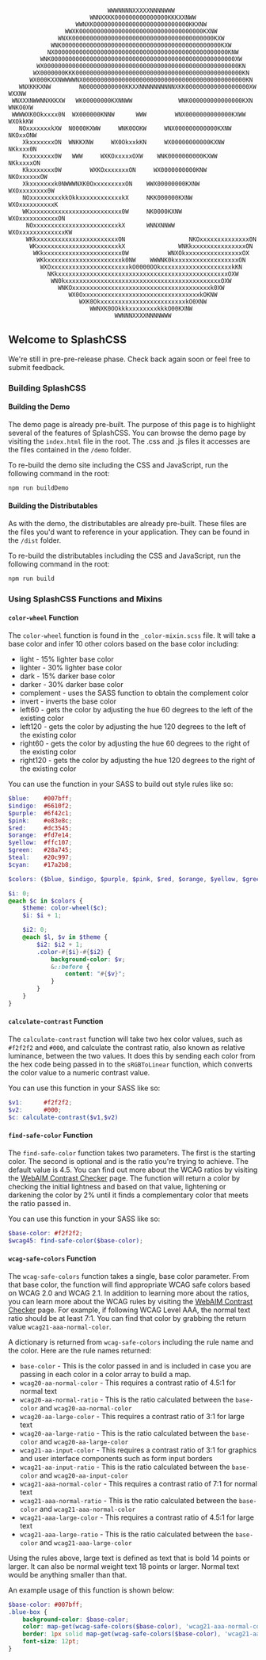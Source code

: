                                                                                
                                WWWNNNNXXXXXNNNNWWW                                 
                           WNNXXKK000000000000000KKKXXNWW                           
                       WWNXK000000000000000000000000000KKXNW                        
                    WWXK00000000000000000000000000000000000KXNW                     
                  WNXK0000000000000000000000000000000000000000KXW                   
                WNK000000000000000000000000000000000000000000000KXW                 
               NX0000000000000000000000000000000000000000000000000KNW               
             WNK0000000000000000000000000000000000000000000000000000XW              
            WX0000000000000000000000000000000000000000000000000000000KN             
           WX0000000KKK00000000000000000000000000000000000000000000000KN            
          WX000KXXNWWWWNX0000000000000000000000000000000000000000000000KN           
       WNXKKKXNW        N000000000000KKXXNNNNNNNNNNXKK000000000000000000XW    WXXNW 
     WNXXXNWWNNXKKXW   WK00000000KXNNWW             WNK000000000000000KXN  WNKO0XW  
     WWWWXK0Okxxxx0N  WX000000KNNW      WWW        WNX0000000000000KXWW  WXOkkKW    
       NOxxxxxxxkXW  N0000KXWW     WNK0OOKW     WNX000000000000KXNW   NKOxxONW     
        XkxxxxxxxON  WNKKXNW     WX0OkxxkKN     WX00000000000KXNW    NKkxxx0N       
        Kxxxxxxxx0W   WWW     WXKOxxxxxOXW    WNK0000000000KXWW    NKkxxxxON        
        Kkxxxxxxx0W        WXKOxxxxxxxON     WX0000000000KNW     NKOxxxxxxOW        
        Xkxxxxxxxk0NWWWNXK0OxxxxxxxxxON    WWX00000000KXNW     WXOxxxxxxxx0W        
        NOxxxxxxxxxkkOkkxxxxxxxxxxxxkX     NKK000000KXNW     WXOxxxxxxxxxxK         
        WKxxxxxxxxxxxxxxxxxxxxxxxxxx0W     NK0000KXNW      WXOxxxxxxxxxxxON         
         NOxxxxxxxxxxxxxxxxxxxxxxxxkX      WNNXNNWW      WXOxxxxxxxxxxxxxKW         
         WKkxxxxxxxxxxxxxxxxxxxxxxxON                  NKOxxxxxxxxxxxxxx0N          
          WKxxxxxxxxxxxxxxxxxxxxxxxkX               WNKkxxxxxxxxxxxxxxxON           
           WKkxxxxxxxxxxxxxxxxxxxxxx0W           WNXOkxxxxxxxxxxxxxxxxOX            
            WKkxxxxxxxxxxxxxxxxxxxxxk0NW    WWWNK0kxxxxxxxxxxxxxxxxxxON             
             WXOxxxxxxxxxxxxxxxxxxxxxxkO0000OOkxxxxxxxxxxxxxxxxxxxxkKN              
               NKkxxxxxxxxxxxxxxxxxxxxxxxxxxxxxxxxxxxxxxxxxxxxxxxxOXW               
                WN0kxxxxxxxxxxxxxxxxxxxxxxxxxxxxxxxxxxxxxxxxxxxxOXW                 
                  WNKOxxxxxxxxxxxxxxxxxxxxxxxxxxxxxxxxxxxxxxxk0XW                   
                     WX0OxxxxxxxxxxxxxxxxxxxxxxxxxxxxxxxxxkOKNW                     
                        WXK0OkxxxxxxxxxxxxxxxxxxxxxxxxkO0XNW                        
                           WWNXK0OOkkkxxxxxxxxkkkO00KXNW                            
                                  WWNNNXXXXNNNNWWW                                  
                                                                                

## Welcome to SplashCSS
We're still in pre-pre-release phase. Check back again soon or feel free to submit feedback.

### Building SplashCSS

#### Building the Demo
The demo page is already pre-built. The purpose of this page is to highlight several of the features of SplashCSS. You can browse the demo page by visiting the `index.html` file in the root. The .css and .js files it accesses are the files contained in the `/demo` folder.

To re-build the demo site including the CSS and JavaScript, run the following command in the root:

```PowerShell
npm run buildDemo
```

#### Building the Distributables 
As with the demo, the distributables are already pre-built. These files are the files you'd want to reference in your application. They can be found in the `/dist` folder. 

To re-build the distributables including the CSS and JavaScript, run the following command in the root:

```PowerShell
npm run build
```

### Using SplashCSS Functions and Mixins

#### `color-wheel` Function
The `color-wheel` function is found in the `_color-mixin.scss` file. It will take a base color and infer 10 other colors based on the base color including:

* light - 15% lighter base color
* lighter - 30% lighter base color
* dark - 15% darker base color
* darker - 30% darker base color
* complement - uses the SASS function to obtain the complement color
* invert - inverts the base color
* left60 - gets the color by adjusting the hue 60 degrees to the left of the existing color
* left120 - gets the color by adjusting the hue 120 degrees to the left of the existing color
* right60 - gets the color by adjusting the hue 60 degrees to the right of the existing color
* right120 - gets the color by adjusting the hue 120 degrees to the right of the existing color

You can use the function in your SASS to build out style rules like so:

```scss
$blue:    #007bff;
$indigo:  #6610f2;
$purple:  #6f42c1;
$pink:    #e83e8c;
$red:     #dc3545;
$orange:  #fd7e14;
$yellow:  #ffc107;
$green:   #28a745;
$teal:    #20c997;
$cyan:    #17a2b8;

$colors: ($blue, $indigo, $purple, $pink, $red, $orange, $yellow, $green, $teal, $cyan);

$i: 0;
@each $c in $colors {
    $theme: color-wheel($c);
    $i: $i + 1;

    $i2: 0;
    @each $l, $v in $theme {
        $i2: $i2 + 1;
        .color-#{$i}-#{$i2} {
            background-color: $v;
            &::before {
                content: "#{$v}";
            }
        }
    }
}
```

#### `calculate-contrast` Function
The `calculate-contrast` function will take two hex color values, such as `#f2f2f2` and `#000`, and calculate the contrast ratio, also known as relative luminance, between the two values. It does this by sending each color from the hex code being passed in to the `sRGBToLinear` function, which converts the color value to a numeric contrast value. 

You can use this function in your SASS like so:

```scss
$v1:      #f2f2f2;
$v2:      #000;
$c: calculate-contrast($v1,$v2)
```

#### `find-safe-color` Function
The `find-safe-color` function takes two parameters. The first is the starting color. The second is optional and is the ratio you're trying to achieve. The default value is 4.5. You can find out more about the WCAG ratios by visiting the [WebAIM Contrast Checker](https://webaim.org/resources/contrastchecker/) page. The function will return a color by checking the initial lightness and based on that value, lightening or darkening the color by 2% until it finds a complementary color that meets the ratio passed in.

You can use this function in your SASS like so:

```scss
$base-color: #f2f2f2;
$wcag45: find-safe-color($base-color);
```

#### `wcag-safe-colors` Function
The `wcag-safe-colors` function takes a single, base color parameter. From that base color, the function will find appropriate WCAG safe colors based on WCAG 2.0 and WCAG 2.1. In addition to learning more about the ratios, you can learn more about the WCAG rules by visiting the [WebAIM Contrast Checker](https://webaim.org/resources/contrastchecker/) page. For example, if following WCAG Level AAA, the normal text ratio should be at least 7:1. You can find that color by grabbing the return value `wcag21-aaa-normal-color`.

A dictionary is returned from `wcag-safe-colors` including the rule name and the color. Here are the rule names returned:

* `base-color` - This is the color passed in and is included in case you are passing in each color in a color array to build a map.
* `wcag20-aa-normal-color` - This requires a contrast ratio of 4.5:1 for normal text
* `wcag20-aa-normal-ratio` - This is the ratio calculated between the `base-color` and `wcag20-aa-normal-color`
* `wcag20-aa-large-color` - This requires a contrast ratio of 3:1 for large text
* `wcag20-aa-large-ratio` - This is the ratio calculated between the `base-color` and `wcag20-aa-large-color`
* `wcag21-aa-input-color` - This requires a contrast ratio of 3:1 for graphics and user interface components such as form input borders
* `wcag21-aa-input-ratio` - This is the ratio calculated between the `base-color` and `wcag20-aa-input-color`
* `wcag21-aaa-normal-color` - This requires a contrast ratio of 7:1 for normal text
* `wcag21-aaa-normal-ratio` - This is the ratio calculated between the `base-color` and `wcag21-aaa-normal-color`
* `wcag21-aaa-large-color` - This requires a contrast ratio of 4.5:1 for large text
* `wcag21-aaa-large-ratio` - This is the ratio calculated between the `base-color` and `wcag21-aaa-large-color`

Using the rules above, large text is defined as text that is bold 14 points or larger. It can also be normal weight text 18 points or larger. Normal text would be anything smaller than that.

An example usage of this function is shown below:

```scss
$base-color: #007bff;
.blue-box {
    background-color: $base-color;
    color: map-get(wcag-safe-colors($base-color), 'wcag21-aaa-normal-color');
    border: 1px solid map-get(wcag-safe-colors($base-color), 'wcag21-aa-input-color');
    font-size: 12pt;
}
```